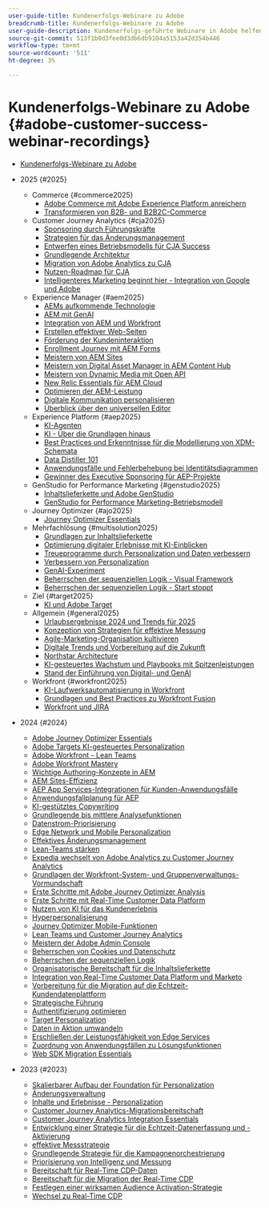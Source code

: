 ```yaml
---
user-guide-title: Kundenerfolgs-Webinare zu Adobe
breadcrumb-title: Kundenerfolgs-Webinare zu Adobe
user-guide-description: Kundenerfolgs-geführte Webinare in Adobe helfen Ihnen, Ihre Investition in Experience Cloud von Adobe zu optimieren. Wertvolle Erkenntnisse gewinnen, um den Wert zu maximieren und die Akzeptanz von Adobe-Lösungen zu steigern.
source-git-commit: 513f1b0d3fee0d3db6db9104a5153a42d354b446
workflow-type: tm+mt
source-wordcount: '511'
ht-degree: 3%

---
```



# Kundenerfolgs-Webinare zu Adobe {#adobe-customer-success-webinar-recordings}

+ [Kundenerfolgs-Webinare zu Adobe](overview.md)
+ 2025 {#2025}
   + Commerce {#commerce2025}
      + [Adobe Commerce mit Adobe Experience Platform anreichern](2025/enriching-adobe-commerce.md)
      + [Transformieren von B2B- und B2B2C-Commerce](2025/transforming-b2b-commerce.md)
   + Customer Journey Analytics {#cja2025}
      + [Sponsoring durch Führungskräfte](2025/cja-success.md)
      + [Strategien für das Änderungsmanagement](2025/cja-adoption.md)
      + [Entwerfen eines Betriebsmodells für CJA Success](2025/cja-operating-model.md)
      + [Grundlegende Architektur](2025/cja-vision.md)
      + [Migration von Adobe Analytics zu CJA](2025/analytics-to-cja-migration.md)
      + [Nutzen-Roadmap für CJA](2025/roadmap-to-value-cja.md)
      + [Intelligenteres Marketing beginnt hier - Integration von Google und Adobe](2025/smarter-marketing-starts-here-integrating-google-and-adobe.md)
   + Experience Manager {#aem2025}
      + [AEMs aufkommende Technologie](2025/personalized-experiences-aem.md)
      + [AEM mit GenAI](2025/aem-genai.md)
      + [Integration von AEM und Workfront](2025/aem-workfront-integration.md)
      + [Erstellen effektiver Web-Seiten](2025/build-effective-web-pages.md)
      + [Förderung der Kundeninteraktion](2025/driving-customer-engagement.md)
      + [Enrollment Journey mit AEM Forms](2025/payer-enrollment-journey.md)
      + [Meistern von AEM Sites](2025/mastering-aem-sites.md)
      + [Meistern von Digital Asset Manager in AEM Content Hub](2025/mastering-dam-aem-content-hub.md)
      + [Meistern von Dynamic Media mit Open API](2025/dynamic-media-open-ai.md)
      + [New Relic Essentials für AEM Cloud](2025/new-relic-essentials-aem-cloud.md)
      + [Optimieren der AEM-Leistung](2025/optimize-aem-performance.md)
      + [Digitale Kommunikation personalisieren](2025/personalize-digital-communications.md)
      + [Überblick über den universellen Editor](2025/modern-aem-authoring.md)
   + Experience Platform {#aep2025}
      + [KI-Agenten](2025/ai-agents.md)
      + [KI - Über die Grundlagen hinaus](2025/ai-beyond-basics.md)
      + [Best Practices und Erkenntnisse für die Modellierung von XDM-Schemata](2025/model-xdm-schemas.md)
      + [Data Distiller 101](2025/data-distiller-101.md)
      + [Anwendungsfälle und Fehlerbehebung bei Identitätsdiagrammen](2025/identity-graph.md)
      + [Gewinner des Executive Sponsoring für AEP-Projekte](2025/exec-sponsorship-aep-projects.md)
   + GenStudio for Performance Marketing {#genstudio2025}
      + [Inhaltslieferkette und Adobe GenStudio](2025/csc-gen-studio.md)
      + [GenStudio for Performance Marketing-Betriebsmodell](2025/genstudio-for-performance-marketing-operating-model.md)
   + Journey Optimizer {#ajo2025}
      + [Journey Optimizer Essentials](2025/journey-optimizer-essentials.md)
   + Mehrfachlösung {#multisolution2025}
      + [Grundlagen zur Inhaltslieferkette](2025/content-supply-chain-basics.md)
      + [Optimierung digitaler Erlebnisse mit KI-Einblicken](2025/accelerating-digital-experience-optimization.md)
      + [Treueprogramme durch Personalization und Daten verbessern](2025/enhance-loyalty-programs.md)
      + [Verbessern von Personalization](2025/enhancing-personalization.md)
      + [GenAI-Experiment](2025/gen-ai-experimentation.md)
      + [Beherrschen der sequenziellen Logik - Visual Framework](2025/mastering-sequential-logic.md)
      + [Beherrschen der sequenziellen Logik - Start stoppt](2025/sequential-logic-start-stop.md)
   + Ziel {#target2025}
      + [KI und Adobe Target](2025/ai-adobe-target.md)
   + Allgemein {#general2025}
      + [Urlaubsergebnisse 2024 und Trends für 2025](2025/adobe-digital-insights.md)
      + [Konzeption von Strategien für effektive Messung](2025/impactful-insights.md)
      + [Agile-Marketing-Organisation kultivieren](2025/agile-marketing-organization.md)
      + [Digitale Trends und Vorbereitung auf die Zukunft](2025/digital-trends-preparing-future.md)
      + [Northstar Architecture](2025/northstar-architecture.md)
      + [KI-gesteuertes Wachstum und Playbooks mit Spitzenleistungen](2025/ai-driven-growth.md)
      + [Stand der Einführung von Digital- und GenAI](2025/state-of-digital-and-genai-adoption-webinar.md)
   + Workfront {#workfront2025}
      + [KI-Laufwerksautomatisierung in Workfront](2025/unlock-efficiency-ai-drive-automation-workfront.md)
      + [Grundlagen und Best Practices zu Workfront Fusion](2025/adobe-workfront-fusion-best-practices.md)
      + [Workfront und JIRA](2025/workfront-and-jira.md)

+ 2024 {#2024}
   + [Adobe Journey Optimizer Essentials](2024/ajo-essentials.md)
   + [Adobe Targets KI-gesteuertes Personalization](2024/ai-personalization.md)
   + [Adobe Workfront - Lean Teams](2024/workfront-lean-teams.md)
   + [Adobe Workfront Mastery](2024/workfront-mastery.md)
   + [Wichtige Authoring-Konzepte in AEM](2024/aem-authoring-concepts.md)
   + [AEM Sites-Effizienz](2024/aem-sites-efficiencies.md)
   + [AEP App Services-Integrationen für Kunden-Anwendungsfälle](2024/aep-apps-services-integrations.md)
   + [Anwendungsfallplanung für AEP](2024/aep-use-case-planning.md)
   + [KI-gestütztes Copywriting](2024/ai-copywriting.md)
   + [Grundlegende bis mittlere Analysefunktionen](2024/basic-to-intermediate-analysis-capabilities.md)
   + [Datenstrom-Priorisierung](2024/data-stream-prioritization.md)
   + [Edge Network und Mobile Personalization](2024/edge-network-mobile-personalization.md)
   + [Effektives Änderungsmanagement](2024/effective-change-management.md)
   + [Lean-Teams stärken](2024/empowering-lean-teams.md)
   + [Expedia wechselt von Adobe Analytics zu Customer Journey Analytics](2024/expedia-aa-to-cja.md)
   + [Grundlagen der Workfront-System- und Gruppenverwaltungs-Vormundschaft](2024/workfront-admin-guardianship.md)
   + [Erste Schritte mit Adobe Journey Optimizer Analysis](2024/getting-started-ajo-analysis.md)
   + [Erste Schritte mit Real-Time Customer Data Platform](2024/getting-started-rtcdp.md)
   + [Nutzen von KI für das Kundenerlebnis](2024/ai-customer-experience.md)
   + [Hyperpersonalisierung](2024/hyperpersonalization.md)
   + [Journey Optimizer Mobile-Funktionen](2024/journey-optimizer-mobile-capabilities.md)
   + [Lean Teams und Customer Journey Analytics](2024/lean-teams-cja.md)
   + [Meistern der Adobe Admin Console](2024/adobe-admin-console.md)
   + [Beherrschen von Cookies und Datenschutz](2024/mastering-cookies-data-privacy.md)
   + [Beherrschen der sequenziellen Logik](2024/sequential-logic.md)
   + [Organisatorische Bereitschaft für die Inhaltslieferkette](2024/organizational-readiness-content-supply-chain.md)
   + [Integration von Real-Time Customer Data Platform und Marketo](2024/aep-marketo-integration.md)
   + [Vorbereitung für die Migration auf die Echtzeit-Kundendatenplattform](2024/rtcdp-migration-readiness.md)
   + [Strategische Führung](2024/strategic-leadership.md)
   + [Authentifizierung optimieren](2024/streamline-authentication.md)
   + [Target Personalization](2024/target-personalization.md)
   + [Daten in Aktion umwandeln](2024/turning-data-into-action.md)
   + [Erschließen der Leistungsfähigkeit von Edge Services](2024/edge-delivery-services.md)
   + [Zuordnung von Anwendungsfällen zu Lösungsfunktionen](2024/use-case-mapping.md)
   + [Web SDK Migration Essentials](2024/web-sdk-migration.md)

+ 2023 {#2023}
   + [Skalierbarer Aufbau der Foundation für Personalization](2023/personalization-at-scale.md)
   + [Änderungsverwaltung](2023/change-management.md)
   + [Inhalte und Erlebnisse - Personalization](2023/content-experiences-personalization.md)
   + [Customer Journey Analytics-Migrationsbereitschaft](2023/cja-migration-readiness.md)
   + [Customer Journey Analytics Integration Essentials](2023/cja-integration-essentials.md)
   + [Entwicklung einer Strategie für die Echtzeit-Datenerfassung und -Aktivierung](2023/data-collection-activation-strategy.md)
   + [effektive Messstrategie](2023/measurement-strategy.md)
   + [Grundlegende Strategie für die Kampagnenorchestrierung](2023/foundational-strategy-campaign.md)
   + [Priorisierung von Intelligenz und Messung](2023/intelligence-and-measurement.md)
   + [Bereitschaft für Real-Time CDP-Daten](2023/rtcdp-migration-data-readiness.md)
   + [Bereitschaft für die Migration der Real-Time CDP](2023/rtcdp-migration-readiness.md)
   + [Festlegen einer wirksamen Audience Activation-Strategie](2023/audience-activation.md)
   + [Wechsel zu Real-Time CDP](2023/aam-to-rtcdp.md)
